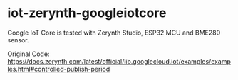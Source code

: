 # iot-zerynth-googleiotcore
Google IoT Core is tested with Zerynth Studio, ESP32 MCU and BME280 sensor.

Original Code: https://docs.zerynth.com/latest/official/lib.googlecloud.iot/examples/examples.html#controlled-publish-period
